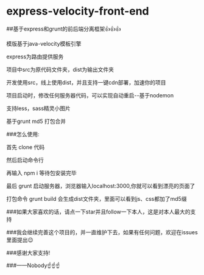 # express-velocity-front-end

##基于express和grunt的前后端分离框架:+1::+1::+1:

模版基于java-velocity模板引擎

express为路由提供服务

项目中src为原代码文件夹，dist为输出文件夹

开发使用src，线上使用dist，并且支持一键cdn部署，加速你的项目

项目启动时，修改任何服务器代码，可以实现自动重启--基于nodemon

支持less，sass精灵小图片

基于grunt md5 打包合并

###怎么使用:

首先 clone 代码

然后启动命令行

再输入 npm i 等待包安装完毕

最后 grunt 启动服务器，浏览器输入localhost:3000,你就可以看到漂亮的页面了

打包命令 grunt build  会生成dist文件夹，里面可以看到js、css都加了md5缀

###如果大家喜欢的话，请点一下star并且follow一下本人，这是对本人最大的支持

###我会继续完善这个项目的，并一直维护下去，如果有任何问题，欢迎在issues里面提出:wink:

###感谢大家支持!

###——Nobody:point_up::point_up::point_up: